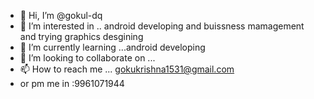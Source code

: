 - 👋 Hi, I’m @gokul-dq
- 👀 I’m interested in .. android developing and buissness mamagement and trying graphics desgining
- 🌱 I’m currently learning ...android developing
- 💞️ I’m looking to collaborate on ...
- 📫 How to reach me ... gokukrishna1531@gmail.com
- or pm me in :9961071944

<!---
gokul-dq/gokul-dq is a ✨ special ✨ repository because its `README.md` (this file) appears on your GitHub profile.
You can click the Preview link to take a look at your changes.
--->

